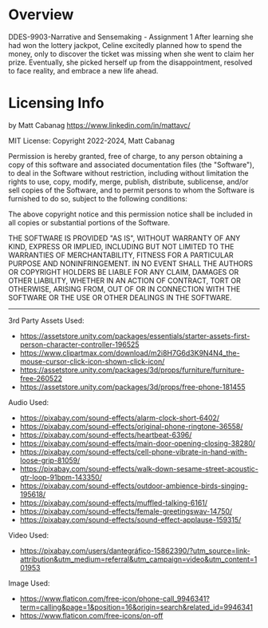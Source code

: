 # Overview
DDES-9903-Narrative and Sensemaking - Assignment 1
After learning she had won the lottery jackpot, Celine excitedly planned how to spend the money, only to discover the ticket was missing when she went to claim her prize. Eventually, she picked herself up from the disappointment, resolved to face reality, and embrace a new life ahead.
# Licensing Info
by Matt Cabanag https://www.linkedin.com/in/mattavc/

MIT License:
Copyright 2022-2024, Matt Cabanag

Permission is hereby granted, free of charge, to any person obtaining a copy of this software and associated documentation files (the "Software"), to deal in the Software without restriction, including without limitation the rights to use, copy, modify, merge, publish, distribute, sublicense, and/or sell copies of the Software, and to permit persons to whom the Software is furnished to do so, subject to the following conditions:

The above copyright notice and this permission notice shall be included in all copies or substantial portions of the Software.

THE SOFTWARE IS PROVIDED "AS IS", WITHOUT WARRANTY OF ANY KIND, EXPRESS OR IMPLIED, INCLUDING BUT NOT LIMITED TO THE WARRANTIES OF MERCHANTABILITY, FITNESS FOR A PARTICULAR PURPOSE AND NONINFRINGEMENT. IN NO EVENT SHALL THE AUTHORS OR COPYRIGHT HOLDERS BE LIABLE FOR ANY CLAIM, DAMAGES OR OTHER LIABILITY, WHETHER IN AN ACTION OF CONTRACT, TORT OR OTHERWISE, ARISING FROM, OUT OF OR IN CONNECTION WITH THE SOFTWARE OR THE USE OR OTHER DEALINGS IN THE SOFTWARE.

-----


3rd Party Assets Used:
* https://assetstore.unity.com/packages/essentials/starter-assets-first-person-character-controller-196525
* https://www.clipartmax.com/download/m2i8H7G6d3K9N4N4_the-mouse-cursor-click-icon-shown-click-icon/
* https://assetstore.unity.com/packages/3d/props/furniture/furniture-free-260522
* https://assetstore.unity.com/packages/3d/props/free-phone-181455



Audio Used:
* https://pixabay.com/sound-effects/alarm-clock-short-6402/
* https://pixabay.com/sound-effects/original-phone-ringtone-36558/
* https://pixabay.com/sound-effects/heartbeat-6396/
* https://pixabay.com/sound-effects/main-door-opening-closing-38280/
* https://pixabay.com/sound-effects/cell-phone-vibrate-in-hand-with-loose-grip-81059/
* https://pixabay.com/sound-effects/walk-down-sesame-street-acoustic-gtr-loop-91bpm-143350/
* https://pixabay.com/sound-effects/outdoor-ambience-birds-singing-195618/
* https://pixabay.com/sound-effects/muffled-talking-6161/
* https://pixabay.com/sound-effects/female-greetingswav-14750/
* https://pixabay.com/sound-effects/sound-effect-applause-159315/

Video Used:
* https://pixabay.com/users/dantegráfico-15862390/?utm_source=link-attribution&utm_medium=referral&utm_campaign=video&utm_content=101953

Image Used:
* https://www.flaticon.com/free-icon/phone-call_9946341?term=calling&page=1&position=16&origin=search&related_id=9946341
* https://www.flaticon.com/free-icons/on-off